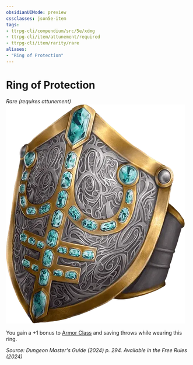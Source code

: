 ```yaml
---
obsidianUIMode: preview
cssclasses: json5e-item
tags:
- ttrpg-cli/compendium/src/5e/xdmg
- ttrpg-cli/item/attunement/required
- ttrpg-cli/item/rarity/rare
aliases: 
- "Ring of Protection"
---
```

# Ring of Protection
*Rare (requires attunement)*  
![](Misc%20Files/CLI/compendium/items/img/ring-of-protection.webp#right)


You gain a +1 bonus to [Armor Class](Misc%20Files/CLI/rules/variant-rules/armor-class-xphb.md) and saving throws while wearing this ring.

*Source: Dungeon Master's Guide (2024) p. 294. Available in the Free Rules (2024)*